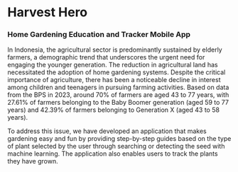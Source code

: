 # Harvest Hero
### Home Gardening Education and Tracker Mobile App

In Indonesia, the agricultural sector is predominantly sustained by elderly farmers, a demographic trend that underscores the urgent need for engaging the younger generation. The reduction in agricultural land has necessitated the adoption of home gardening systems. Despite the critical importance of agriculture, there has been a noticeable decline in interest among children and teenagers in pursuing farming activities. Based on data from the BPS in 2023, around 70% of farmers are aged 43 to 77 years, with 27.61% of farmers belonging to the Baby Boomer generation (aged 59 to 77 years) and 42.39% of farmers belonging to Generation X (aged 43 to 58 years).

To address this issue, we have developed an application that makes gardening easy and fun by providing step-by-step guides based on the type of plant selected by the user through searching or detecting the seed with machine learning. The application also enables users to track the plants they have grown.
